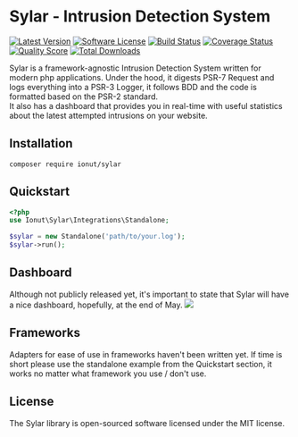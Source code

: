 Sylar - Intrusion Detection System
================
[![Latest Version](https://img.shields.io/packagist/v/ionut/sylar.svg?style=flat-square)](https://github.com/IonutBajescu/sylar/releases)
[![Software License](https://img.shields.io/badge/license-MIT-brightgreen.svg?style=flat-square)](LICENSE)
[![Build Status](https://img.shields.io/travis/IonutBajescu/sylar/master.svg?style=flat-square)](https://travis-ci.org/IonutBajescu/sylar)
[![Coverage Status](https://img.shields.io/scrutinizer/coverage/g/IonutBajescu/sylar.svg?style=flat-square)](https://scrutinizer-ci.com/g/IonutBajescu/sylar/code-structure)
[![Quality Score](https://img.shields.io/scrutinizer/g/IonutBajescu/sylar.svg?style=flat-square)](https://scrutinizer-ci.com/g/IonutBajescu/sylar)
[![Total Downloads](https://img.shields.io/packagist/dt/ionut/sylar.svg?style=flat-square)](https://packagist.org/packages/ionut/sylar)

Sylar is a framework-agnostic Intrusion Detection System written for modern php applications. Under the hood, it digests PSR-7 Request and logs everything into a PSR-3 Logger, it follows BDD and the code is formatted based on the PSR-2 standard.
<br/>It also has a dashboard that provides you in real-time with useful statistics about the latest attempted intrusions on your website.

## Installation
`composer require ionut/sylar`

## Quickstart
```php
<?php
use Ionut\Sylar\Integrations\Standalone;

$sylar = new Standalone('path/to/your.log');
$sylar->run();
```

## Dashboard
Although not publicly released yet, it's important to state that Sylar will have a nice dashboard, hopefully, at the end of May.
![](http://i.imgur.com/NRk2iZE.png)

## Frameworks
Adapters for ease of use in frameworks haven't been written yet. If time is short please use the standalone example from the Quickstart section, it works no matter what framework you use / don't use.

License
---------------------

The Sylar library is open-sourced software licensed under the MIT license.

